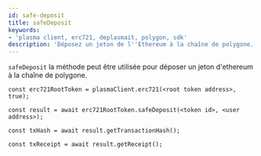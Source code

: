 ```yaml
---
id: safe-deposit
title: safeDeposit
keywords:
- 'plasma client, erc721, deplasmait, polygon, sdk'
description: 'Déposez un jeton de l''Ethereum à la chaîne de polygone.'
---
```


`safeDeposit` la méthode peut être utilisée pour déposer un jeton d'ethereum à la chaîne de polygone.

```
const erc721RootToken = plasmaClient.erc721(<root token address>, true);

const result = await erc721RootToken.safeDeposit(<token id>, <user address>);

const txHash = await result.getTransactionHash();

const txReceipt = await result.getReceipt();

```
